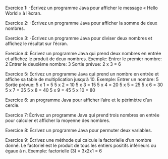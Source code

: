 Exercice 1:
    -Écrivez un programme Java pour afficher le message « Hello World » à l’écran.

Exercice 2:
    -Écrivez un programme Java pour afficher la somme de deux nombres.

Exercice 3:
    -Écrivez un programme Java pour diviser deux nombres et affichez le résultat sur l’écran.

Exercice 4:
    Écrivez un programme Java qui prend deux nombres en entrée et affichez le produit de deux nombres.
    Exemple:
    Entrer le premier nombre: 2
    Entrer le deuxième nombre: 3
    Sortie prévue:
    2 x 3 = 6

Exercice 5:
    Écrivez un programme Java qui prend un nombre en entrée et affiche sa table de multiplication jusqu’à 10.
    Exemple:
    Entrer un nombre: 5
    Sortie prévue:
    5 x 1 = 5
    5 x 2 = 10
    5 x 3 = 15
    5 x 4 = 20
    5 x 5 = 25
    5 x 6 = 30
    5 x 7 = 35
    5 x 8 = 40
    5 x 9 = 45
    5 x 10 = 80

Exercice 6:
     un programme Java pour afficher l’aire et le périmètre d’un cercle.

Exercice 7:
    Écrivez un programme Java qui prend trois nombres en entrée pour calculer et afficher la moyenne des nombres.

Exercice 8:
    Écrivez un programme Java pour permuter deux variables.

Exercice 9:
    Écrivez une méthode qui calcule la factorielle d’un nombre donné.
    Le factoriel est le produit de tous les entiers positifs inférieurs ou égaux à n.
    Exemple:
    factorielle (3) = 3x2x1 = 6









